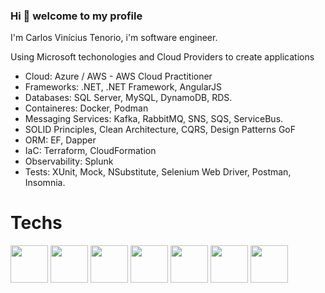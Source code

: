 ### Hi 👋 welcome to my profile

I'm Carlos Vinícius Tenorio, i'm software engineer.

Using Microsoft techonologies and Cloud Providers to create applications

-  Cloud: Azure / AWS - AWS Cloud Practitioner
-  Frameworks: .NET, .NET Framework, AngularJS
-  Databases: SQL Server, MySQL, DynamoDB, RDS.
-  Containeres: Docker, Podman
-  Messaging Services: Kafka, RabbitMQ, SNS, SQS, ServiceBus.
-  SOLID Principles, Clean Architecture, CQRS, Design Patterns GoF
-  ORM: EF, Dapper
-  IaC: Terraform, CloudFormation
-  Observability: Splunk
-  Tests: XUnit, Mock, NSubstitute, Selenium Web Driver, Postman, Insomnia.

# Techs

<div>
<img src="https://cdn.jsdelivr.net/gh/devicons/devicon/icons/dotnetcore/dotnetcore-original.svg" width="60"/>          
<img src="https://cdn.jsdelivr.net/gh/devicons/devicon/icons/csharp/csharp-original.svg" width="60"/>
<img src="https://cdn.jsdelivr.net/gh/devicons/devicon/icons/angularjs/angularjs-original.svg" width="60"/>
<img src="https://cdn.jsdelivr.net/gh/devicons/devicon/icons/javascript/javascript-original.svg" width="60"/>
<img src="https://cdn.jsdelivr.net/gh/devicons/devicon/icons/amazonwebservices/amazonwebservices-plain-wordmark.svg" width="60"/>
<img src="https://cdn.jsdelivr.net/gh/devicons/devicon/icons/azure/azure-original.svg" width="60"/>      
<img src="https://cdn.jsdelivr.net/gh/devicons/devicon/icons/docker/docker-original.svg" width="60"/>
</div>
